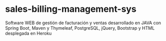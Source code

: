 # sales-billing-management-sys
Software WEB de gestión de facturación y ventas desarrollado en JAVA con Spring Boot, Maven y Thymeleaf, PostgreSQL, jQuery, Bootstrap y HTML desplegada en Heroku
